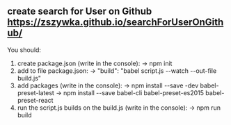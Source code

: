 create search for User on Github
https://zszywka.github.io/searchForUserOnGithub/
-----------------------------------------------------------------------------------------------------------------------------
You should:
1. create package.json (write in the console):
-> npm init
2. add to file package.json:
-> "build": "babel script.js --watch --out-file build.js"
3. add packages (write in the console):
-> npm install --save -dev babel-preset-latest
-> npm install --save babel-cli babel-preset-es2015 babel-preset-react
4. run the script.js builds on the build.js (write in the console):
-> npm run build
